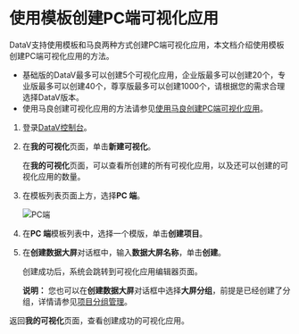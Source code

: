 # 使用模板创建PC端可视化应用

DataV支持使用模板和马良两种方式创建PC端可视化应用，本文档介绍使用模板创建PC端可视化应用的方法。

-   基础版的DataV最多可以创建5个可视化应用，企业版最多可以创建20个，专业版最多可以创建40个，尊享版最多可以创建1000个，请根据您的需求合理选择DataV版本。
-   使用马良创建可视化应用的方法请参见[使用马良创建PC端可视化应用](/cn.zh-CN/可视化应用管理/使用马良创建PC端可视化应用.md)。

1.  登录[DataV控制台](https://datav.aliyun.com/)。

2.  在**我的可视化**页面，单击**新建可视化**。

    在**我的可视化**页面，可以查看所创建的所有可视化应用，以及还可以创建的可视化应用的数量。

3.  在模板列表页面上方，选择**PC 端**。

    ![PC端](https://static-aliyun-doc.oss-cn-hangzhou.aliyuncs.com/assets/img/zh-CN/0106610061/p166749.png)

4.  在**PC 端**模板列表中，选择一个模版，单击**创建项目**。

5.  在**创建数据大屏**对话框中，输入**数据大屏名称**，单击**创建**。

    创建成功后，系统会跳转到可视化应用编辑器页面。

    **说明：** 您也可以在**创建数据大屏**对话框中选择**大屏分组**，前提是已经创建了分组，详情请参见[项目分组管理](/cn.zh-CN/控制台介绍/项目分组管理.md)。


返回**我的可视化**页面，查看创建成功的可视化应用。

